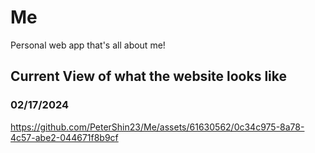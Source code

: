 # Me
Personal web app that's all about me!

## Current View of what the website looks like

### 02/17/2024
https://github.com/PeterShin23/Me/assets/61630562/0c34c975-8a78-4c57-abe2-044671f8b9cf


